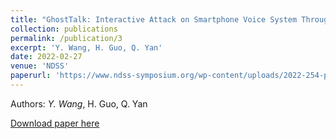```yaml
---
title: "GhostTalk: Interactive Attack on Smartphone Voice System Through Power Line"
collection: publications
permalink: /publication/3
excerpt: 'Y. Wang, H. Guo, Q. Yan'
date: 2022-02-27
venue: 'NDSS'
paperurl: 'https://www.ndss-symposium.org/wp-content/uploads/2022-254-paper.pdf'
---
```

Authors: _Y. Wang_, H. Guo, Q. Yan


[Download paper here](https://www.ndss-symposium.org/wp-content/uploads/2022-254-paper.pdf)